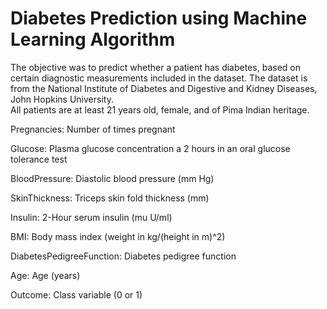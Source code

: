 # Diabetes Prediction using Machine Learning Algorithm
The objective was to predict whether a patient has diabetes, based on certain diagnostic
measurements included in the dataset. 
The dataset is from the National Institute of Diabetes and Digestive and Kidney Diseases, John Hopkins University.   
All patients are at least 21 years old, female, and of Pima Indian heritage.        




Pregnancies: Number of times pregnant   

Glucose: Plasma glucose concentration a 2 hours in an oral glucose tolerance test    

BloodPressure: Diastolic blood pressure (mm Hg)    

SkinThickness: Triceps skin fold thickness (mm)    

Insulin: 2-Hour serum insulin (mu U/ml)    

BMI: Body mass index (weight in kg/(height in m)^2)    

DiabetesPedigreeFunction: Diabetes pedigree function    

Age: Age (years)     

Outcome: Class variable (0 or 1)     

